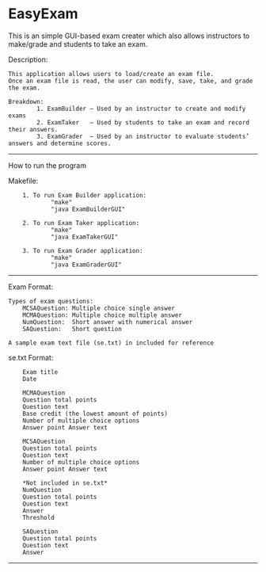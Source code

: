 # EasyExam
This is an simple GUI-based exam creater which also allows instructors to make/grade and students to take an exam.

Description: 

    This application allows users to load/create an exam file.
    Once an exam file is read, the user can modify, save, take, and grade the exam.

    Breakdown:
            1. ExamBuilder – Used by an instructor to create and modify exams
            2. ExamTaker   – Used by students to take an exam and record their answers.
            3. ExamGrader  – Used by an instructor to evaluate students’ answers and determine scores.

**************************************************************************
How to run the program

Makefile:

        1. To run Exam Builder application:
                "make"
                "java ExamBuilderGUI"

        2. To run Exam Taker application:
                "make"
                "java ExamTakerGUI"

        3. To run Exam Grader application:
                "make"
                "java ExamGraderGUI"

**************************************************************************
Exam Format:

    Types of exam questions:
        MCSAQuestion: Multiple choice single answer
        MCMAQuestion: Multiple choice multiple answer
        NumQuestion:  Short answer with numerical answer
        SAQuestion:   Short question

    A sample exam text file (se.txt) in included for reference

se.txt Format:

        Exam title
        Date 

        MCMAQuestion
        Question total points
        Question text
        Base credit (the lowest amount of points)
        Number of multiple choice options
        Answer point Answer text
        
        MCSAQuestion 
        Question total points
        Question text
        Number of multiple choice options
        Answer point Answer text
        
        *Not included in se.txt*
        NumQuestion 
        Question total points
        Question text
        Answer
        Threshold 

        SAQuestion 
        Question total points
        Question text
        Answer

*************************************************************************
